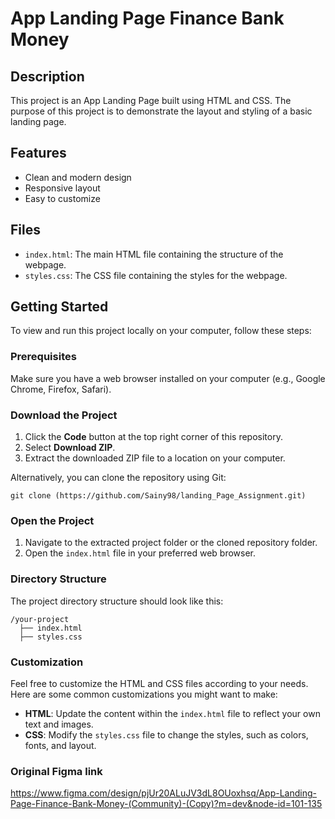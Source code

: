 
# App Landing Page Finance Bank Money

## Description

This project is an App Landing Page  built using HTML and CSS. The purpose of this project is to demonstrate the layout and styling of a basic landing page. 

## Features

- Clean and modern design
- Responsive layout
- Easy to customize

## Files

- `index.html`: The main HTML file containing the structure of the webpage.
- `styles.css`: The CSS file containing the styles for the webpage.

## Getting Started

To view and run this project locally on your computer, follow these steps:

### Prerequisites

Make sure you have a web browser installed on your computer (e.g., Google Chrome, Firefox, Safari).

### Download the Project

1. Click the **Code** button at the top right corner of this repository.
2. Select **Download ZIP**.
3. Extract the downloaded ZIP file to a location on your computer.

Alternatively, you can clone the repository using Git:

```
git clone (https://github.com/Sainy98/landing_Page_Assignment.git)
```

### Open the Project

1. Navigate to the extracted project folder or the cloned repository folder.
2. Open the `index.html` file in your preferred web browser.

### Directory Structure

The project directory structure should look like this:

```
/your-project
  ├── index.html
  ├── styles.css
```

### Customization

Feel free to customize the HTML and CSS files according to your needs. Here are some common customizations you might want to make:

- **HTML**: Update the content within the `index.html` file to reflect your own text and images.
- **CSS**: Modify the `styles.css` file to change the styles, such as colors, fonts, and layout.

### Original Figma link
https://www.figma.com/design/pjUr20ALuJV3dL8OUoxhsq/App-Landing-Page-Finance-Bank-Money-(Community)-(Copy)?m=dev&node-id=101-135
